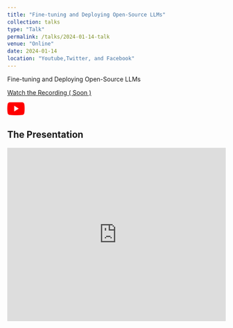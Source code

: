 ```yaml
---
title: "Fine-tuning and Deploying Open-Source LLMs"
collection: talks
type: "Talk"
permalink: /talks/2024-01-14-talk
venue: "Online"
date: 2024-01-14
location: "Youtube,Twitter, and Facebook"
---
```


Fine-tuning and Deploying Open-Source LLMs 


[Watch the Recording ( Soon )](https://www.youtube.com/live/CfSBVKY4B6U?si=O3tQY5eaQq_UIWah)

<a href="https://www.youtube.com/live/CfSBVKY4B6U?si=O3tQY5eaQq_UIWah">
  <img src="https://raw.githubusercontent.com/Ruqyai/ruqyai.github.io/main/images/youtube.png" alt="YouTube" style="width: 40px; height: 30px;">
</a>

## The Presentation

<iframe src="https://docs.google.com/presentation/d/e/2PACX-1vReDeFSd1C0WARwCR4QYirWSTvp46QY2ylERW7N1TgPV-Dcp7BhGaJJ1Lho95nT1ncGRsJCjm-Q1G3u/embed?start=false&loop=false&delayms=3000" frameborder="0" width="100%" height="400px" allowfullscreen="true" mozallowfullscreen="true" webkitallowfullscreen="true"></iframe>